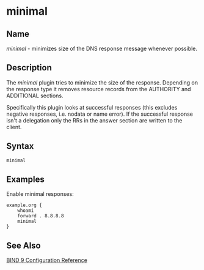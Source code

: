 # minimal

## Name

*minimal* - minimizes size of the DNS response message whenever possible.

## Description

The *minimal* plugin tries to minimize the size of the response. Depending on the response type it
removes resource records from the AUTHORITY and ADDITIONAL sections.

Specifically this plugin looks at successful responses (this excludes negative responses, i.e.
nodata or name error). If the successful response isn't a delegation only the RRs in the answer
section are written to the client.

## Syntax

~~~ txt
minimal
~~~

## Examples

Enable minimal responses:

~~~ corefile
example.org {
    whoami
    forward . 8.8.8.8
    minimal
}
~~~

## See Also

[BIND 9 Configuration Reference](https://bind9.readthedocs.io/en/latest/reference.html#boolean-options)
